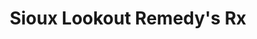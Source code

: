 ---
title: "Sioux Lookout Remedy's Rx"
url: /sioux-lookout/sioux-lookout-remedys-rx/
shop: Drogerie
---